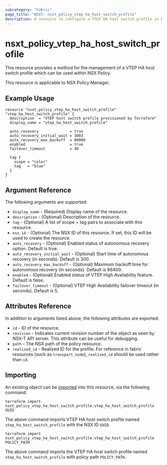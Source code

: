 ```yaml
---
subcategory: "Fabric"
page_title: "NSXT: nsxt_policy_vtep_ha_host_switch_profile"
description: A resource to configure a VTEP HA host switch profile in NSX Policy.
---
```


# nsxt_policy_vtep_ha_host_switch_profile

This resource provides a method for the management of a VTEP HA host switch profile which can be used within NSX Policy.

This resource is applicable to NSX Policy Manager.

## Example Usage

```hcl
resource "nsxt_policy_vtep_ha_host_switch_profile" "vtep_ha_host_switch_profile" {
  description  = "VTEP host switch profile provisioned by Terraform"
  display_name = "vtep_ha_host_switch_profile"

  auto_recovery              = true
  auto_recovery_initial_wait = 3003
  auto_recovery_max_backoff  = 80000
  enabled                    = true
  failover_timeout           = 40

  tag {
    scope = "color"
    tag   = "blue"
  }
}
```

## Argument Reference

The following arguments are supported:

* `display_name` - (Required) Display name of the resource.
* `description` - (Optional) Description of the resource.
* `tag` - (Optional) A list of scope + tag pairs to associate with this resource.
* `nsx_id` - (Optional) The NSX ID of this resource. If set, this ID will be used to create the resource.
* `auto_recovery` - (Optional) Enabled status of autonomous recovery option. Default is true.
* `auto_recovery_initial_wait` - (Optional) Start time of autonomous recovery (in seconds). Default is 300.
* `auto_recovery_max_backoff` - (Optional) Maximum backoff time for autonomous recovery (in seconds). Default is 86400.
* `enabled` - (Optional) Enabled status of VTEP High Availability feature. Default is false.
* `failover_timeout` - (Optional) VTEP High Availability failover timeout (in seconds). Default is 5.

## Attributes Reference

In addition to arguments listed above, the following attributes are exported:

* `id` - ID of the resource.
* `revision` - Indicates current revision number of the object as seen by NSX-T API server. This attribute can be useful
  for debugging.
* `path` - The NSX path of the policy resource.
* `realized_id` - Realized ID for the profile. For reference in fabric resources (such as `transport_node`), `realized_id` should be used rather than `id`.

## Importing

An existing object can be [imported][docs-import] into this resource, via the following command:

[docs-import]: https://developer.hashicorp.com/terraform/cli/import

```shell
terraform import nsxt_policy_vtep_ha_host_switch_profile.vtep_ha_host_switch_profile UUID
```

The above command imports VTEP HA host switch profile named `vtep_ha_host_switch_profile` with the NSX ID `UUID`.

```shell
terraform import nsxt_policy_vtep_ha_host_switch_profile.vtep_ha_host_switch_profile POLICY_PATH
```

The above command imports the VTEP HA host switch profile named `vtep_ha_host_switch_profile` with policy
path `POLICY_PATH`.
